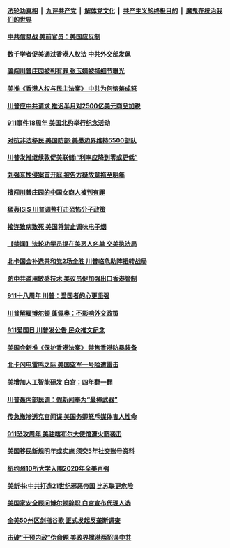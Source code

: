 ####  [法轮功真相](../../../../basic/blob/master/README.md?t=09121413) &nbsp;|&nbsp; [九评共产党](../../../../9ping.md/blob/master/README.md?t=09121413) &nbsp;|&nbsp; [解体党文化](../../../../jtdwh.md/blob/master/README.md?t=09121413)  &nbsp;|&nbsp; [共产主义的终极目的](../../../../gczydzjmd.md/blob/master/README.md?t=09121413) &nbsp;|&nbsp; [魔鬼在统治我们的世界](../../../../mgztzwmdsj.md/blob/master/README.md?t=09121413) 

#### [中共信息战 美前官员：美国应反制](../pages/prog203/a102663181.md?t=09121413) 

#### [数千学者促美通过香港人权法 中共外交部发飙](../pages/prog203/a102663168.md?t=09121413) 

#### [骗闯川普庄园被判有罪 张玉婧被捕细节曝光](../pages/prog203/a102663058.md?t=09121413) 

#### [美推《香港人权与民主法案》 中共为何恼羞成怒](../pages/prog203/a102663047.md?t=09121413) 

#### [川普应中共请求 推迟半月对2500亿美元商品加税](../pages/prog203/a102663018.md?t=09121413) 

#### [911事件18周年 美国北约举行纪念活动](../pages/prog203/a102662894.md?t=09121413) 

#### [对抗非法移民 美国防部:美墨边界维持5500部队](../pages/prog203/a102662846.md?t=09121413) 

#### [川普发推继续敦促美联储:“利率应降到零或更低”](../pages/prog203/a102662811.md?t=09121413) 

#### [刘强东性侵案首开庭 被告方疑故意拖至明年](../pages/prog203/a102662880.md?t=09121413) 

#### [擅闯川普庄园的中国女商人被判有罪](../pages/prog203/a102662927.md?t=09121413) 

#### [猛轰ISIS 川普调整打击恐怖分子政策](../pages/prog203/a102662938.md?t=09121413) 

#### [接连致病致死 美国将禁止调味电子烟](../pages/prog203/a102662930.md?t=09121413) 

#### [【禁闻】法轮功学员提在美恶人名单 交美执法局](../pages/prog203/a102662910.md?t=09121413) 

#### [北卡国会补选共和党2场全胜 川普临危助阵扭转战局](../pages/prog203/a102662830.md?t=09121413) 

#### [防中共滥用敏感技术 美议员促加强出口香港管制](../pages/prog203/a102662781.md?t=09121413) 

#### [911十八周年 川普：爱国者的心更坚强](../pages/prog203/a102662741.md?t=09121413) 

#### [川普解雇博尔顿 蓬佩奥：不影响外交政策](../pages/prog203/a102662737.md?t=09121413) 

#### [911爱国日 川普发公告 民众推文纪念](../pages/prog203/a102662727.md?t=09121413) 

#### [美国会新推《保护香港法案》 禁售香港防暴装备](../pages/prog203/a102662713.md?t=09121413) 

#### [北卡闪电雷鸣之际 美国空军一号险遭雷击](../pages/prog203/a102662540.md?t=09121413) 

#### [美增加人工智能研发  白宫：四年翻一翻](../pages/prog203/a102662495.md?t=09121413) 

#### [川普轰内部民调：假新闻奉为“最棒武器”](../pages/prog203/a102662370.md?t=09121413) 

#### [传急撤渗透克宫间谍 美国务卿怒斥媒体害人性命](../pages/prog203/a102662346.md?t=09121413) 

#### [911恐攻周年 美驻喀布尔大使馆遭火箭袭击](../pages/prog203/a102662340.md?t=09121413) 

#### [美国移民新规明年或实施 须交5年社交账号资料](../pages/prog203/a102662168.md?t=09121413) 

#### [纽约州10所大学入围2020年全美百强](../pages/prog203/a102662191.md?t=09121413) 

#### [美新书:中共打造21世纪邪恶帝国 比苏联更危险](../pages/prog203/a102662088.md?t=09121413) 

#### [美国家安全顾问博尔顿辞职 白宫宣布代理人选](../pages/prog203/a102662101.md?t=09121413) 

#### [全美50州区剑指谷歌 正式发起反垄断调查](../pages/prog203/a102662054.md?t=09121413) 

#### [击破“干预内政”伪命题 美政界撑港两招遏中共](../pages/prog203/a102662037.md?t=09121413) 

